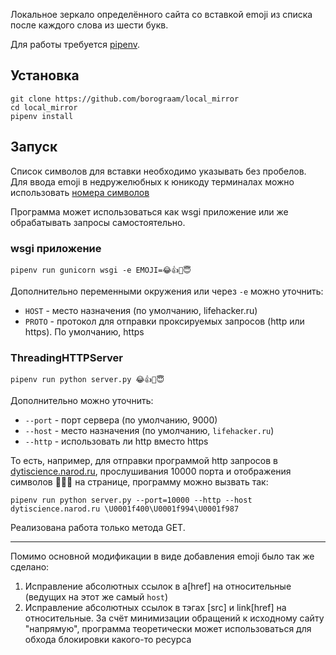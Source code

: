 Локальное зеркало определённого сайта со вставкой emoji из списка после каждого слова из шести букв.

Для работы требуется [pipenv](https://github.com/pypa/pipenv#installation).

## Установка
```
git clone https://github.com/borograam/local_mirror
cd local_mirror
pipenv install
```

## Запуск
Список символов для вставки необходимо указывать без пробелов. 
Для ввода emoji в недружелюбных к юникоду терминалах можно использовать [номера символов](http://www.unicode.org/emoji/charts/full-emoji-list.html)

Программа может использоваться как wsgi приложение или же обрабатывать запросы самостоятельно.
### wsgi приложение
```
pipenv run gunicorn wsgi -e EMOJI=😂👍🙈😇
```
Дополнительно переменными окружения или через `-e` можно уточнить:
* `HOST` - место назначения (по умолчанию, lifehacker.ru)
* `PROTO` - протокол для отправки проксируемых запросов (http или https). По умолчанию, https


### ThreadingHTTPServer 
```
pipenv run python server.py 😂👍🙈😇
```


Дополнительно можно уточнить:
* `--port` - порт сервера (по умолчанию, 9000)
* `--host` - место назначения (по умолчанию, `lifehacker.ru`)
* `--http` - использовать ли http вместо https

То есть, например, для отправки программой http запросов в [dytiscience.narod.ru](http://dytiscience.narod.ru), прослушивания 10000 порта и отображения символов 🐀🦔🦇 на странице, программу можно вызвать так:
```
pipenv run python server.py --port=10000 --http --host dytiscience.narod.ru \U0001f400\U0001f994\U0001f987
```
Реализована работа только метода GET.

-----
Помимо основной модификации в виде добавления emoji было так же сделано:
1. Исправление абсолютных ссылок в a[href] на относительные (ведущих на этот же самый `host`)
1. Исправление абсолютных ссылок в тэгах [src] и link[href] на относительные. За счёт минимизации обращений к исходному сайту "напрямую", программа теоретически может использоваться для обхода блокировки какого-то ресурса
